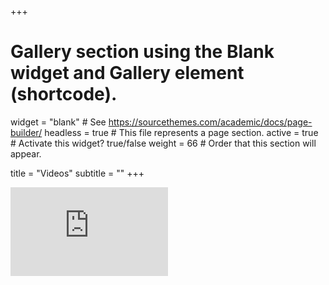 +++
# Gallery section using the Blank widget and Gallery element (shortcode).
widget = "blank"  # See https://sourcethemes.com/academic/docs/page-builder/
headless = true  # This file represents a page section.
active = true  # Activate this widget? true/false
weight = 66  # Order that this section will appear.

title = "Videos"
subtitle = ""
+++
 
<div style="position: relative; padding-bottom: 56.25%; height: 0; overflow: hidden;">
  <iframe src="https://www.youtube.com/channel/UC18v9_pSrs7AtnDOJYzO_jw" style="position: absolute; top: 0; left: 0; width: 50%; height: 50%; border:0;" allowfullscreen title="YouTube Video"></iframe>
</div>

